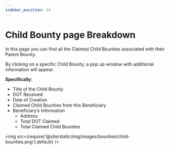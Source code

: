 ```yaml
---
sidebar_position: 14
---
```


# Child Bounty page Breakdown

In this page you can find all the Claimed Child Bounties associated with their Parent Bounty. 

By clicking on a specific Child Bounty, a pop up window with additional information will appear. 

**Specifically:**
- Title of the Child Bounty 
- DOT Received 
- Date of Creation 
- Claimed Child Bounties from this Beneficiary
- Beneficiary’s Information 
    - Address 
    - Total DOT Claimed 
    - Total Claimed Child Bounties 
 
<img src={require('@site/static/img/images/bounties/child-bounties.png').default} />